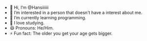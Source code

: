 - 👋 Hi, I’m @Hansiiiiii
- 👀 I’m interested in a person that doesn't have a interest about me.
- 🌱 I’m currently learning programming.
- 💞️ I love studying.
- 😄 Pronouns: He/Him.
- ⚡ Fun fact: The older you get your age gets bigger.

<!---
Hansiiiiii/Hansiiiiii is a ✨ special ✨ repository because its `README.md` (this file) appears on your GitHub profile.
You can click the Preview link to take a look at your changes.
--->
